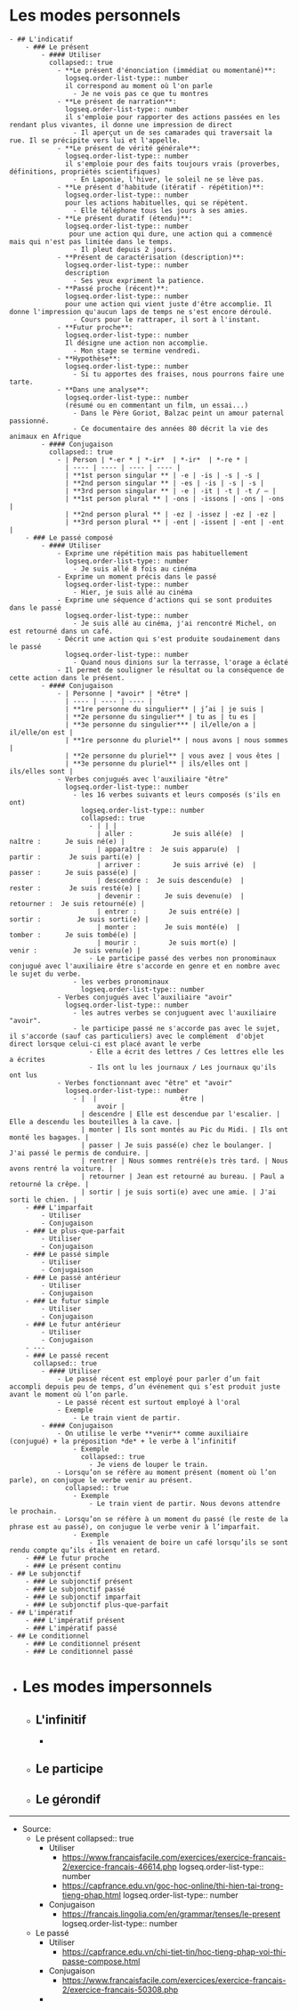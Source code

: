 # Les modes personnels
	- ## L'indicatif
		- ### Le présent
			- #### Utiliser
			  collapsed:: true
				- **Le présent d'énonciation (immédiat ou momentané)**: 
				  logseq.order-list-type:: number
				  il correspond au moment où l'on parle
					- Je ne vois pas ce que tu montres
				- **Le présent de narration**: 
				  logseq.order-list-type:: number
				  il s'emploie pour rapporter des actions passées en les rendant plus vivantes, il donne une impression de direct
					- Il aperçut un de ses camarades qui traversait la rue. Il se précipite vers lui et l'appelle.
				- **Le présent de vérité générale**:
				  logseq.order-list-type:: number
				  il s'emploie pour des faits toujours vrais (proverbes, définitions, propriétés scientifiques)
					- En Laponie, l'hiver, le soleil ne se lève pas.
				- **Le présent d'habitude (itératif - répétition)**: 
				  logseq.order-list-type:: number
				  pour les actions habituelles, qui se répètent.
					- Elle téléphone tous les jours à ses amies.
				- **Le présent duratif (étendu)**:
				  logseq.order-list-type:: number
				   pour une action qui dure, une action qui a commencé mais qui n'est pas limitée dans le temps.
					- Il pleut depuis 2 jours.
				- **Présent de caractérisation (description)**:
				  logseq.order-list-type:: number
				  description
					- Ses yeux expriment la patience.
				- **Passé proche (récent)**: 
				  logseq.order-list-type:: number
				  pour une action qui vient juste d'être accomplie. Il donne l'impression qu'aucun laps de temps ne s'est encore déroulé.
					- Cours pour le rattraper, il sort à l'instant.
				- **Futur proche**: 
				  logseq.order-list-type:: number
				  Il désigne une action non accomplie.
					- Mon stage se termine vendredi.
				- **Hypothèse**:
				  logseq.order-list-type:: number
					- Si tu apportes des fraises, nous pourrons faire une tarte.
				- **Dans une analyse**:
				  logseq.order-list-type:: number
				  (résumé ou en commentant un film, un essai...)
					- Dans le Père Goriot, Balzac peint un amour paternal passionné.
					- Ce documentaire des années 80 décrit la vie des animaux en Afrique
			- #### Conjugaison
			  collapsed:: true
				- | Person | *-er * | *-ir*  | *-ir*  | *-re * |
				  | ---- | ---- | ---- | ---- |
				  | **1st person singular ** | -e | -is | -s | -s |
				  | **2nd person singular ** | -es | -is | -s | -s |
				  | **3rd person singular ** | -e | -it | -t | -t / – |
				  | **1st person plural ** | -ons | -issons | -ons | -ons |
				  | **2nd person plural ** | -ez | -issez | -ez | -ez |
				  | **3rd person plural ** | -ent | -issent | -ent | -ent |
		- ### Le passé composé
			- #### Utiliser
				- Exprime une répétition mais pas habituellement
				  logseq.order-list-type:: number
					- Je suis allé 8 fois au cinéma
				- Exprime un moment précis dans le passé
				  logseq.order-list-type:: number
					- Hier, je suis allé au cinéma
				- Exprime une séquence d'actions qui se sont produites dans le passé
				  logseq.order-list-type:: number
					- Je suis allé au cinéma, j'ai rencontré Michel, on est retourné dans un café.
				- Décrit une action qui s'est produite soudainement dans le passé
				  logseq.order-list-type:: number
					- Quand nous dinions sur la terrasse, l'orage a éclaté
				- Il permet de souligner le résultat ou la conséquence de cette action dans le présent.
			- #### Conjugaison
				- | Personne | *avoir* | *être* |
				  | ---- | ---- | ---- |
				  | **1re personne du singulier** | j’ai | je suis |
				  | **2e personne du singulier** | tu as | tu es |
				  | **3e personne du singulier*** | il/elle/on a | il/elle/on est |
				  | **1re personne du pluriel** | nous avons | nous sommes |
				  | **2e personne du pluriel** | vous avez | vous êtes |
				  | **3e personne du pluriel** | ils/elles ont | ils/elles sont |
				- Verbes conjugués avec l'auxiliaire "être"
				  logseq.order-list-type:: number
					- les 16 verbes suivants et leurs composés (s'ils en ont)
					  logseq.order-list-type:: number
					  collapsed:: true
						- | | | 
						  | aller :          Je suis allé(e)  | naître :      Je suis né(e) |
						  | apparaître :  Je suis apparu(e)  | partir :       Je suis parti(e) |
						  | arriver :        Je suis arrivé (e)  | passer :      Je suis passé(e) |
						  | descendre :  Je suis descendu(e)  | rester :       Je suis resté(e) |
						  | devenir :      Je suis devenu(e)  | retourner :  Je suis retourné(e) |
						  | entrer :        Je suis entré(e) | sortir :         Je suis sorti(e) |
						  | monter :       Je suis monté(e)  | tomber :      Je suis tombé(e) |
						  | mourir :        Je suis mort(e) | venir :         Je suis venu(e) |
						- Le participe passé des verbes non pronominaux conjugué avec l'auxiliaire être s'accorde en genre et en nombre avec le sujet du verbe.
					- les verbes pronominaux
					  logseq.order-list-type:: number
				- Verbes conjugués avec l'auxiliaire "avoir"
				  logseq.order-list-type:: number
					- les autres verbes se conjuguent avec l'auxiliaire "avoir".
					- le participe passé ne s'accorde pas avec le sujet, il s'accorde (sauf cas particuliers) avec le complément  d'objet direct lorsque celui-ci est placé avant le verbe
						- Elle a écrit des lettres / Ces lettres elle les a écrites
						- Ils ont lu les journaux / Les journaux qu'ils ont lus
				- Verbes fonctionnant avec "être" et "avoir"
				  logseq.order-list-type:: number
					- |  |                     être |                       avoir |
					  | descendre | Elle est descendue par l'escalier. | Elle a descendu les bouteilles à la cave. |
					  | monter | Ils sont montés au Pic du Midi. | Ils ont monté les bagages. |
					  | passer | Je suis passé(e) chez le boulanger. | J'ai passé le permis de conduire. |
					  | rentrer | Nous sommes rentré(e)s très tard. | Nous avons rentré la voiture. |
					  | retourner | Jean est retourné au bureau. | Paul a retourné la crêpe. |
					  | sortir | je suis sorti(e) avec une amie. | J'ai sorti le chien. |
		- ### L'imparfait
			- Utiliser
			- Conjugaison
		- ### Le plus-que-parfait
			- Utiliser
			- Conjugaison
		- ### Le passé simple
			- Utiliser
			- Conjugaison
		- ### Le passé antérieur
			- Utiliser
			- Conjugaison
		- ### Le futur simple
			- Utiliser
			- Conjugaison
		- ### Le futur antérieur
			- Utiliser
			- Conjugaison
		- ---
		- ### Le passé recent
		  collapsed:: true
			- #### Utiliser
				- Le passé récent est employé pour parler d’un fait accompli depuis peu de temps, d’un événement qui s’est produit juste avant le moment où l’on parle.
				- Le passé récent est surtout employé à l'oral
				- Exemple
					- Le train vient de partir.
			- #### Conjugaison
				- On utilise le verbe **venir** comme auxiliaire (conjugué) + la préposition *de* + le verbe à l’infinitif
					- Exemple
					  collapsed:: true
						- Je viens de louper le train.
				- Lorsqu’on se réfère au moment présent (moment où l’on parle), on conjugue le verbe venir au présent.
				  collapsed:: true
					- Exemple
						- Le train vient de partir. Nous devons attendre le prochain.
				- Lorsqu’on se réfère à un moment du passé (le reste de la phrase est au passé), on conjugue le verbe venir à l’imparfait.
					- Exemple
						- Ils venaient de boire un café lorsqu’ils se sont rendu compte qu’ils étaient en retard.
		- ### Le futur proche
		- ### Le présent continu
	- ## Le subjonctif
		- ### Le subjonctif présent
		- ### Le subjonctif passé
		- ### Le subjonctif imparfait
		- ### Le subjonctif plus-que-parfait
	- ## L'impératif
		- ### L'impératif présent
		- ### L'impératif passé
	- ## Le conditionnel
		- ### Le conditionnel présent
		- ### Le conditionnel passé
- # Les modes impersonnels
	- ## L'infinitif
		-
	- ## Le participe
	- ## Le gérondif
- ---
- Source:
	- Le présent
	  collapsed:: true
		- Utiliser
			- https://www.francaisfacile.com/exercices/exercice-francais-2/exercice-francais-46614.php
			  logseq.order-list-type:: number
			- https://capfrance.edu.vn/goc-hoc-online/thi-hien-tai-trong-tieng-phap.html
			  logseq.order-list-type:: number
		- Conjugaison
			- https://francais.lingolia.com/en/grammar/tenses/le-present
			  logseq.order-list-type:: number
	- Le passé
		- Utiliser
			- https://capfrance.edu.vn/chi-tiet-tin/hoc-tieng-phap-voi-thi-passe-compose.html
		- Conjugaison
			- https://www.francaisfacile.com/exercices/exercice-francais-2/exercice-francais-50308.php
		-